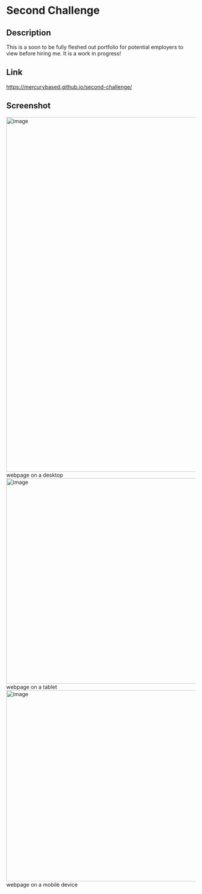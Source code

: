 # Second Challenge
## Description
This is a soon to be fully fleshed out portfolio for potential employers to view before hiring me. It is a work in progress!
## Link
https://mercurybased.github.io/second-challenge/
## Screenshot
<img width="944" alt="image" src="https://user-images.githubusercontent.com/127552050/228105635-c048bca4-28fa-49e9-b928-497da7cbceaa.png">
webpage on a desktop
<img width="547" alt="image" src="https://user-images.githubusercontent.com/127552050/228401375-0be00d45-70e4-435c-9cef-257e8e83693e.png">
webpage on a tablet
<img width="509" alt="image" src="https://user-images.githubusercontent.com/127552050/228401533-156bdaee-74f9-4a49-bb22-90aa16930266.png">
webpage on a mobile device
